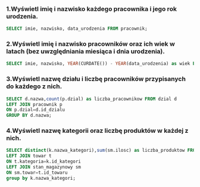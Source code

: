 ### 1.Wyświetl imię i nazwisko każdego pracownika i jego rok urodzenia.

```sql
SELECT imie, nazwisko, data_urodzenia FROM pracownik;
```

### 2.Wyświetl imię i nazwisko pracowników oraz ich wiek w latach (bez uwzględniania miesiąca i dnia urodzenia).

```sql
SELECT imie, nazwisko, YEAR(CURDATE()) - YEAR(data_urodzenia) as wiek FROM pracownik;
```

### 3.Wyświetl nazwę działu i liczbę pracowników przypisanych do każdego z nich.

```sql
SELECT d.nazwa,count(p.dzial) as liczba_pracownikow FROM dzial d
LEFT JOIN pracownik p
ON p.dzial=d.id_dzialu
GROUP BY d.nazwa;
```

### 4.Wyświetl nazwę kategorii oraz liczbę produktów w każdej z nich.

```sql
SELECT distinct(k.nazwa_kategori),sum(sm.ilosc) as liczba_produktow FROM kategoria k 
LEFT JOIN towar t
ON t.kategoria=k.id_kategori
LEFT JOIN stan_magazynowy sm
ON sm.towar=t.id_towaru
group by k.nazwa_kategori;
```

